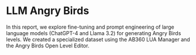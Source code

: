 # LLM Angry Birds

In this report, we explore fine-tuning and prompt engineering of large language models (ChatGPT-4 and Llama 3.2) for generating Angry Birds levels. We created a specialized dataset using the AB360 LUA Manager and the Angry Birds Open Level Editor.
